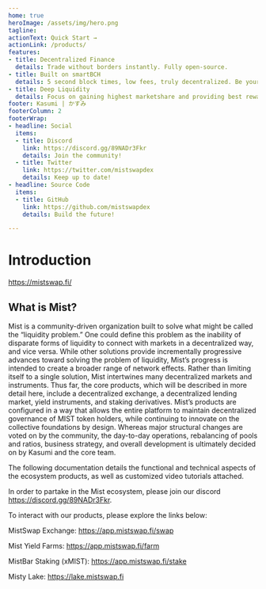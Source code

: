 ```yaml
---
home: true
heroImage: /assets/img/hero.png
tagline: 
actionText: Quick Start →
actionLink: /products/
features:
- title: Decentralized Finance
  details: Trade without borders instantly. Fully open-source.
- title: Built on smartBCH
  details: 5 second block times, low fees, truly decentralized. Be your own bank.
- title: Deep Liquidity
  details: Focus on gaining highest marketshare and providing best rewards to liquidity providers.
footer: Kasumi | かすみ
footerColumn: 2
footerWrap:
- headline: Social
  items:
  - title: Discord
    link: https://discord.gg/89NADr3Fkr
    details: Join the community!
  - title: Twitter
    link: https://twitter.com/mistswapdex
    details: Keep up to date!
- headline: Source Code
  items:
  - title: GitHub
    link: https://github.com/mistswapdex
    details: Build the future!

---
```


# Introduction

<https://mistswap.fi/>

## What is Mist?

Mist is a community-driven organization built to solve what might be called the “liquidity problem.” One could define this problem as the inability of disparate forms of liquidity to connect with markets in a decentralized way, and vice versa. While other solutions provide incrementally progressive advances toward solving the problem of liquidity, Mist’s progress is intended to create a broader range of network effects. Rather than limiting itself to a single solution, Mist intertwines many decentralized markets and instruments. Thus far, the core products, which will be described in more detail here, include a decentralized exchange, a decentralized lending market, yield instruments, and staking derivatives. Mist’s products are configured in a way that allows the entire platform to maintain decentralized governance of MIST token holders, while continuing to innovate on the collective foundations by design. Whereas major structural changes are voted on by the community, the day-to-day operations, rebalancing of pools and ratios, business strategy, and overall development is ultimately decided on by Kasumi and the core team.

The following documentation details the functional and technical aspects of the ecosystem products, as well as customized video tutorials attached.

In order to partake in the Mist ecosystem, please join our discord <https://discord.gg/89NADr3Fkr>.

To interact with our products, please explore the links below:

MistSwap Exchange: <https://app.mistswap.fi/swap>

Mist Yield Farms: <https://app.mistswap.fi/farm>

MistBar Staking (xMIST): <https://app.mistswap.fi/stake>

Misty Lake: <https://lake.mistswap.fi>
